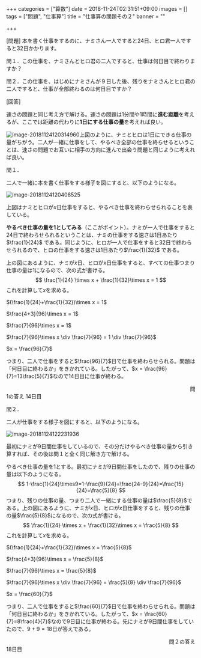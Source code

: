 +++
categories = ["算数"]
date = 2018-11-24T02:31:51+09:00
images = []
tags = ["問題", "仕事算"]
title = "仕事算の問題その２"
banner = ""

+++

[問題] 本を書く仕事をするのに、ナミさん一人ですると24日、ヒロ君一人ですると32日かかります。

問１．この仕事を、ナミさんとヒロ君の二人ですると、仕事は何日目で終わりますか？

問２．この仕事を、はじめにナミさんが９日した後、残りをナミさんとヒロ君の二人ですると、仕事が全部終わるのは何日目ですか？

[回答]

<!--more-->
速さの問題と同じ考え方で解ける。速さの問題は1分間や1時間に**進む距離**を考えるが、ここでは距離の代わりに**1日にする仕事の量**を考えれば良い。

![image-20181124120314960](/images/image-20181124120314960.png)上図のように、ナミとヒロは1日にできる仕事の量がちがう。二人が一緒に仕事をして、やるべき全部の仕事を終らせるということは、速さの問題でお互いに相手の方向に進んで出会う問題と同じように考えれば良い。



問１．

二人で一緒に本を書く仕事をする様子を図にすると、以下のようになる。

![image-20181124120408525](/images/image-20181124120408525.png)

上図はナミとヒロが$x$日仕事をすると、やるべき仕事を終わらせられることを表している。

**やるべき仕事の量を1としてみる**（ここがポイント）。ナミが一人で仕事をすると24日で終わらせられるということは、ナミの仕事をする速さは1日あたり$\frac{1}{24}$ である。同じように、ヒロが一人で仕事をすると32日で終わらせられるので、ヒロの仕事をする速さは1日あたり$\frac{1}{32}$ である。

上の図にあるように、ナミが$x$日、ヒロが$x$日仕事をすると、すべての仕事つまり仕事の量は1になるので、次の式が書ける。
$$
\frac{1}{24} \times x + \frac{1}{32}\times x = 1
$$
これを計算して$x$を求める。

$(\frac{1}{24}+\frac{1}{32})\times x = 1$

$\frac{4+3}{96}\times x = 1$

$\frac{7}{96}\times x = 1$

$\frac{7}{96}\times x \div \frac{7}{96} = 1 \div \frac{7}{96}$

$x = \frac{96}{7}$

つまり、二人で仕事をすると$\frac{96}{7}$日で仕事を終わらせられる。問題は「何日目に終わるか」をきかれている。したがって、$x = \frac{96}{7}=13\frac{5}{7}$なので14日目に仕事が終わる。

　　　　　　　　　　　　　　　　　　　　　　　　　　　　　　　　　　　問1の答え 14日目

問２．

二人が仕事をする様子を図にすると、以下のようになる。

![image-20181124122231936](/images/image-20181124122231936.png)

最初にナミが9日間仕事をしているので、その分だけやるべき仕事の量から引き算すれば、その後は問１と全く同じ解き方で解ける。

やるべき仕事の量を1とする。最初にナミが9日間仕事をしたので、残りの仕事の量は以下のようになる。
$$
1-\frac{1}{24}\times9=1-\frac{9}{24}=\frac{24-9}{24}=\frac{15}{24}=\frac{5}{8}
$$
つまり、残りの仕事の量、つまり二人で一緒にする仕事の量は$\frac{5}{8}$である。上の図にあるように、ナミが$x$日、ヒロが$x$日仕事をすると、残りの仕事の量$\frac{5}{8}$になるので、次の式が書ける。
$$
\frac{1}{24} \times x + \frac{1}{32}\times x = \frac{5}{8}
$$
これを計算して$x$を求める。

$(\frac{1}{24}+\frac{1}{32})\times x = \frac{5}{8}$

$\frac{4+3}{96}\times x = \frac{5}{8}$

$\frac{7}{96}\times x = \frac{5}{8}$

$\frac{7}{96}\times x \div \frac{7}{96} = \frac{5}{8} \div \frac{7}{96}$

$x = \frac{60}{7}$

つまり、二人で仕事をすると$\frac{60}{7}$日で仕事を終わらせられる。問題は「何日目に終わるか」をきかれている。したがって、$x = \frac{60}{7}=8\frac{4}{7}$なので9日目に仕事が終わる。先にナミが9日間仕事をしていたので、$9+9=18$日が答えである。

　　　　　　　　　　　　　　　　　　　　　　　　　　　　　　　問２の答え　18日目
